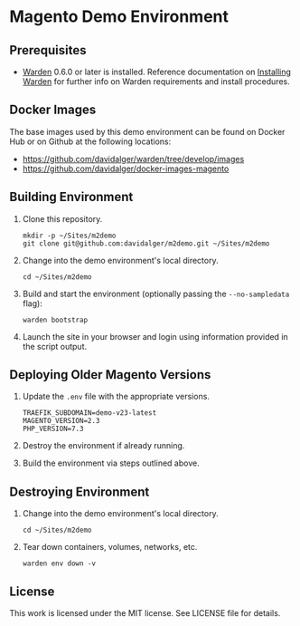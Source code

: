 # Magento Demo Environment

## Prerequisites

* [Warden](https://warden.dev/) 0.6.0 or later is installed. Reference documentation on [Installing Warden](https://docs.warden.dev/installing.html) for further info on Warden requirements and install procedures.

## Docker Images

The base images used by this demo environment can be found on Docker Hub or on Github at the following locations:

* https://github.com/davidalger/warden/tree/develop/images
* https://github.com/davidalger/docker-images-magento

## Building Environment

 1. Clone this repository.

        mkdir -p ~/Sites/m2demo
        git clone git@github.com:davidalger/m2demo.git ~/Sites/m2demo

 2. Change into the demo environment's local directory.

        cd ~/Sites/m2demo

 3. Build and start the environment (optionally passing the `--no-sampledata` flag):

        warden bootstrap

 4. Launch the site in your browser and login using information provided in the script output.

## Deploying Older Magento Versions

 1. Update the `.env` file with the appropriate versions.

        TRAEFIK_SUBDOMAIN=demo-v23-latest
        MAGENTO_VERSION=2.3
        PHP_VERSION=7.3

 2. Destroy the environment if already running.

 4. Build the environment via steps outlined above.

## Destroying Environment

 1. Change into the demo environment's local directory.

        cd ~/Sites/m2demo

 2. Tear down containers, volumes, networks, etc.

        warden env down -v

## License

This work is licensed under the MIT license. See LICENSE file for details.
